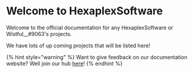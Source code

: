 # Welcome to HexaplexSoftware

Welcome to the official documentation for any HexaplexSoftware or Wistful\_\_\#9063's projects.

We have lots of up coming projects that will be listed here!

{% hint style="warning" %}
Want to give feedback on our documentation website? Well join our hub [here](https://discord.gg/0xxkiR1rO4zRsYLp)! 
{% endhint %}

